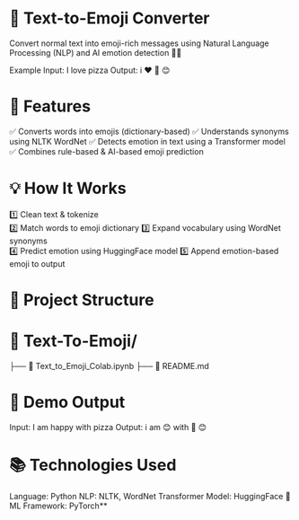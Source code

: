 # 🧠 Text-to-Emoji Converter
Convert normal text into emoji-rich messages using Natural Language Processing (NLP) and AI emotion detection 🤖✨

Example
Input: I love pizza
Output: i ❤️ 🍕 😊


# 🚀 Features

✅ Converts words into emojis (dictionary-based)
✅ Understands synonyms using NLTK WordNet
✅ Detects emotion in text using a Transformer model
✅ Combines rule-based & AI-based emoji prediction


# 💡 How It Works
1️⃣ Clean text & tokenize	
2️⃣ Match words to emoji dictionary	
3️⃣ Expand vocabulary using WordNet synonyms	
4️⃣ Predict emotion using HuggingFace model	
5️⃣ Append emotion-based emoji to output

# 📂 Project Structure
# 📁 Text-To-Emoji/
 ├── 🔗 Text_to_Emoji_Colab.ipynb
 ├── 📄 README.md


# 🎥 Demo Output
Input:  I am happy with pizza
Output: i am 😊 with 🍕 😊

# 📚 Technologies Used
Language:	Python
NLP:	NLTK, WordNet
Transformer Model:	HuggingFace 🤗
ML Framework:	PyTorch**
